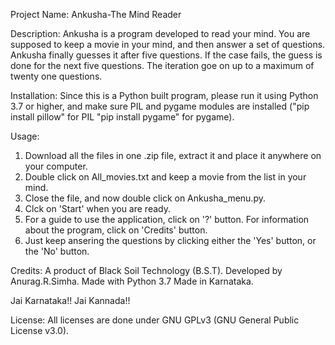 Project Name:
  Ankusha-The Mind Reader
  
Description:
  Ankusha is a program developed to read your mind. You are supposed to keep a movie in your mind, and then answer a set of questions. Ankusha finally guesses it after five questions. If the case fails, the guess is done for the next five questions. The iteration goe on up to a maximum of twenty one questions.
  
Installation:
  Since this is a Python built program, please run it using Python 3.7 or higher, and make sure PIL and pygame modules are installed ("pip install pillow" for PIL "pip install pygame" for pygame).
  
Usage:
  1. Download all the files in one .zip file, extract it and place it anywhere on your computer.
  2. Double click on All_movies.txt and keep a movie from the list in your mind.
  3. Close the file, and now double click on Ankusha_menu.py.
  4. Clck on 'Start' when you are ready.
  5. For a guide to use the application, click on '?' button. For information about the program, click on 'Credits' button.
  6. Just keep ansering the questions by clicking either the 'Yes' button, or the 'No' button.

Credits:
  A product of Black Soil Technology (B.S.T).
  Developed by Anurag.R.Simha.
  Made with Python 3.7
  Made in Karnataka.
  
  Jai Karnataka!!
  Jai Kannada!!
  
License:
  All licenses are done under GNU GPLv3 (GNU General Public License v3.0).
